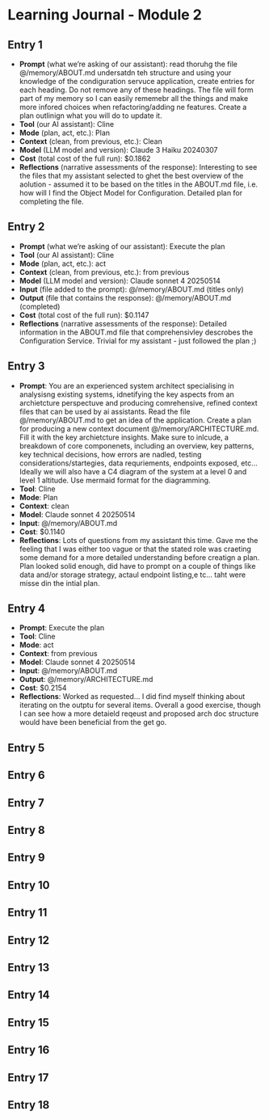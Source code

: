 # Learning Journal - Module 2

## Entry 1

- **Prompt** (what we’re asking of our assistant): read thoruhg the file @/memory/ABOUT.md undersatdn teh structure and using your knowledge of the condiguration servuce application, create entries for each heading. Do not remove any of these headings. The file will form part of my memory so I can easily rememebr all the things and make more infored choices when refactoring/adding ne features. Create a plan outlinign what you will do to update it.
- **Tool** (our AI assistant): Cline
- **Mode** (plan, act, etc.): Plan
- **Context** (clean, from previous, etc.): Clean
- **Model** (LLM model and version): Claude 3 Haiku 20240307
- **Cost** (total cost of the full run): $0.1862
- **Reflections** (narrative assessments of the response): Interesting to see the files that my assistant selected to ghet the best overview of the aolution - assumed it to be based on the titles in the ABOUT.md file, i.e. how will I find the Object Model for Configuration. Detailed plan for completing the file.

## Entry 2

- **Prompt** (what we’re asking of our assistant): Execute the plan
- **Tool** (our AI assistant): Cline
- **Mode** (plan, act, etc.): act
- **Context** (clean, from previous, etc.): from previous
- **Model** (LLM model and version): Claude sonnet 4 20250514
- **Input** (file added to the prompt): @/memory/ABOUT.md (titles only)
- **Output** (file that contains the response): @/memory/ABOUT.md (completed)
- **Cost** (total cost of the full run): $0.1147
- **Reflections** (narrative assessments of the response): Detailed information in the ABOUT.md file that comprehensivley descrobes the Configuration Service. Trivial for my assistant - just followed the plan ;)

## Entry 3

- **Prompt**: You are an experienced system architect specialising in analysisng existing systems, idnetifying the key aspects from an archietcture perspectuve and producing comrehensive, refined context files that can be used by ai assistants. Read the file @/memory/ABOUT.md to get an idea of the application. Create a plan for producing a new context document @/memory/ARCHITECTURE.md. Fill it with the key archietcture insights. Make sure to inlcude, a breakdown of core componenets, including an overview, key patterns, key technical decisions, how errors are nadled, testing considerations/startegies, data requriements, endpoints exposed, etc... Ideally we will also have a C4 diagram of the system at a level 0 and level 1 altitude. Use mermaid format for the diagramming.
- **Tool**: Cline
- **Mode**: Plan
- **Context**: clean
- **Model**: Claude sonnet 4 20250514
- **Input**: @/memory/ABOUT.md
- **Cost**: $0.1140
- **Reflections**: Lots of questions from my assistant this time. Gave me the feeling that I was either too vague or that the stated role was craeting some demand for a more detailed understanding before creatign a plan. Plan looked solid enough, did have to prompt on a couple of things like data and/or storage strategy, actaul endpoint listing,e tc... taht were misse din the intial plan.

## Entry 4

- **Prompt**: Execute the plan
- **Tool**: Cline
- **Mode**: act
- **Context**: from previous
- **Model**: Claude sonnet 4 20250514
- **Input**: @/memory/ABOUT.md
- **Output**: @/memory/ARCHITECTURE.md
- **Cost**: $0.2154
- **Reflections**: Worked as requested... I did find myself thinking about iterating on the outptu for several items. Overall a good exercise, though I can see how a more detaield reqeust and proposed arch doc structure would have been beneficial from the get go.

## Entry 5

## Entry 6

## Entry 7

## Entry 8

## Entry 9

## Entry 10

## Entry 11

## Entry 12

## Entry 13

## Entry 14

## Entry 15

## Entry 16

## Entry 17

## Entry 18

